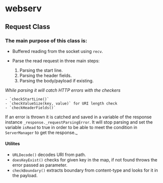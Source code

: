 # webserv
## Request Class
### The main purpose of this class is:
- Buffered reading from the socket using `recv`.

- Parse the read request in three main steps:

    1. Parsing the start line.
    2. Parsing the header fields.
    3. Parsing the body/payload if existing.

_While parsing it will catch HTTP errors with the checkers_

    - `checkStartLine()` 
    - `checkValueSize(key, value)` for URI length check
    - `checkHeaderFields()`

If an error is thrown it is catched and saved in a variable of the response instance `_response._requestParsingError`. It will stop parsing and set the variable `isRead` to true in order to be able to meet the condition in `ServerManager` to get the response._

#### Utilites
- `URLDecode()` decodes URI from path.
- `doesKeyExist()` checks for given key in the map, if not found throws the error passed as parameter.
- `checkBoundary()` extracts boundary from content-type and looks for it in the payload.

